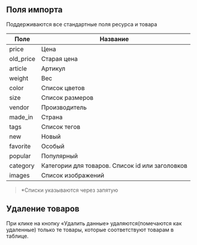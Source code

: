 ## Поля импорта
Поддерживаются все стандартные поля ресурса и товара

| Поле |  Название |
| -- | -- |
| price | Цена |
| old_price | Старая цена | 
| article | Артикул |
| weight | Вес |
| color | Список цветов |
| size | Список размеров |
| vendor | Производитель |
| made_in | Страна |
| tags | Список тегов |
| new | Новый |
| favorite | Особый |
| popular | Популярный |
| category | Категории для товаров. Список id или заголовков |
| images | Список изображений |

>*Списки указываются через запятую

## Удаление товаров
При клике на кнопку «Удалить данные» удаляются(помечаются как удаленные) только те товары, которые соответствуют товарам в таблице.